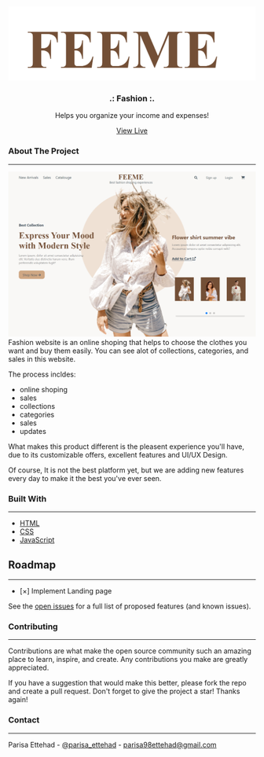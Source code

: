 <div align="center">
    <img src="./logo.png">

  <h3 align="center">.: Fashion :.</h3>

  <p align="center">
    Helps you organize your income and expenses!
   </p> 
    <a align="center" href="https://parisa-ettehad.github.io/fashion/">View Live
    </a>
</div>


### About The Project
---
![projectImg](./Screenshot%20(769).png)
Fashion website is an online shoping that helps to choose the clothes you want and buy them easily. You can see alot of collections, categories, and sales in this website.


The process incldes:

+ online shoping
+ sales
+ collections
+ categories
+ sales
+ updates
  
 What makes this product different is the pleasent experience you'll have, due to its customizable offers, excellent features and UI/UX Design.

Of course, It is not the best platform yet, but we are adding new features every day to make it the best you've ever seen. 
 
### Built With
---
+ [HTML](https://html.spec.whatwg.org/multipage/) 
+ [CSS](https://www.w3.org/Style/CSS/Overview.en.html) 
+ [JavaScript](https://www.javascript.com/) 


## Roadmap
---

- [&#xD7;] Implement Landing page

See the [open issues]([[https://parisa-ettehad.github.io/fashion/issues](https://github.com/parisa-ettehad/fashion/issues)](https://github.com/parisa-ettehad/fashion/issues)) for a full list of proposed features (and known issues).


### Contributing
---
Contributions are what make the open source community such an amazing place to learn, inspire, and create. Any contributions you make are greatly appreciated.

If you have a suggestion that would make this better, please fork the repo and create a pull request. Don't forget to give the project a star! Thanks again!

### Contact 
---

Parisa Ettehad - [@parisa_ettehad](https://twitter.com/parisa_ettehad) - parisa98ettehad@gmail.com

